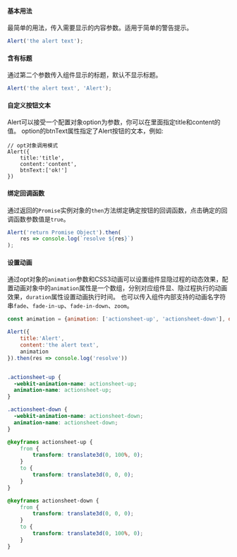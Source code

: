 #### 基本用法

最简单的用法，传入需要显示的内容参数。适用于简单的警告提示。

```JavaScript
Alert('the alert text');
```

#### 含有标题

通过第二个参数传入组件显示的标题，默认不显示标题。

```JavaScript
Alert('the alert text', 'Alert');
```

#### 自定义按钮文本

Alert可以接受一个配置对象option为参数，你可以在里面指定title和content的值。
option的btnText属性指定了Alert按钮的文本，例如:

```
// opt对象调用模式
Alert({
    title:'title',
    content:'content',
    btnText:['ok!']
})
```

#### 绑定回调函数

通过返回的`Promise`实例对象的`then`方法绑定确定按钮的回调函数，点击确定的回调函数参数值是`true`。

```JavaScript
Alert('return Promise Object').then(
    res => console.log(`resolve ${res}`)
);
```

#### 设置动画

通过opt对象的`animation`参数和CSS3动画可以设置组件显隐过程的动态效果，配置动画对象中的`animation`属性是一个数组，分别对应组件显、隐过程执行的动画效果，`duration`属性设置动画执行时间。
也可以传入组件内部支持的动画名字符串`fade`、`fade-in-up`、`fade-in-down`、`zoom`。

```JavaScript
const animation = {animation: ['actionsheet-up', 'actionsheet-down'], duration: 200};

Alert({
    title:'Alert',
    content:'the alert text',
    animation
}).then(res => console.log('resolve'))
```

```css

.actionsheet-up {
  -webkit-animation-name: actionsheet-up;
  animation-name: actionsheet-up;
}

.actionsheet-down {
  -webkit-animation-name: actionsheet-down;
  animation-name: actionsheet-down;
}

@keyframes actionsheet-up {
    from {
        transform: translate3d(0, 100%, 0);
    }
    to {
        transform: translate3d(0, 0, 0);
    }
}

@keyframes actionsheet-down {
    from {
        transform: translate3d(0, 0, 0);
    }
    to {
        transform: translate3d(0, 100%, 0);
    }
}
```